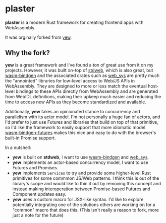 # plaster
**plaster** is a modern Rust framework for creating frontend apps with WebAssembly.

It was orginally forked from [yew](yew).

## Why the fork?
**yew** is a great framework and I've found a ton of great use from it on my projects.
However, it was built on-top of [stdweb](stdweb), which is also great, but [wasm-bindgen](wasm-bindgen)
and the associated crates such as [web_sys](web_sys) are pretty much the "annointed" libraries for low-level
access to Web/JS APIs in WebAssembly. They are designed to more or less match the eventual host-level bindings
to these APIs directly from WebAssembly and are generated from WebIDL definitions, making their upkeep much
easier and reducing the time to access new APIs as they become standardized and available.

Additionally, **yew** takes an opinionated stance to concurrency and parallelism with its actor model. I'm not
personally a huge fan of actors, and I'd prefer to just use Futures and libraries that build on top of that
primitive, so I'd like the framework to easily support that more idiomatic model. [wasm-bindgen-futures](wasm-bindgen-futures)
makes this nice and easy to do with the browser's built-in Promise support.

In a nutshell:

- **yew** is built on **stdweb**, I want to use [wasm-bindgen](wasm-bindgen) and [web_sys](web_sys).
- **yew** implements an actor-based concurrency model, I want to use Futures and Promises.
- **yew** implements `Services` to try and provide some higher-level Rust primitives for some commmon JS/Web
  patterns. I think this is out of the library's scope and would like to thin it out by removing this concept
  and instead making interoperation between Promise-based Futures and Component updates easy.
- **yew** uses a custom macro for JSX-like syntax. I'd like to explore potentially integrating one of the
  solutions others are working on for a "common" macro that does this. (This isn't really a reason to fork,
  more just a note for the future)

[yew]: https://github.com/DenisKolodin/yew
[stdweb]: https://github.com/koute/stdweb
[wasm-bindgen]: https://github.com/rustwasm/wasm-bindgen
[wasm-bindgen-futures]: https://github.com/rustwasm/wasm-bindgen/tree/master/crates/futures
[web_sys]: https://github.com/rustwasm/wasm-bindgen/tree/master/crates/web-sys
